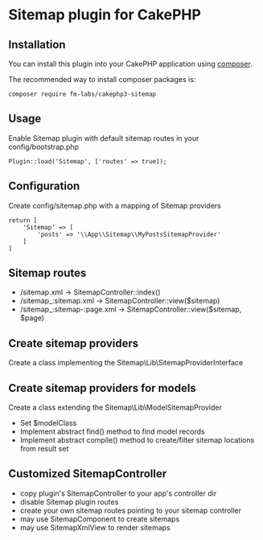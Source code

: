 # Sitemap plugin for CakePHP

## Installation

You can install this plugin into your CakePHP application using [composer](http://getcomposer.org).

The recommended way to install composer packages is:

```
composer require fm-labs/cakephp3-sitemap
```


## Usage

Enable Sitemap plugin with default sitemap routes in your config/bootstrap.php

```
Plugin::load('Sitemap', ['routes' => true]);
```

## Configuration

Create config/sitemap.php with a mapping of Sitemap providers

```
return [
    'Sitemap' => [
        'posts' => '\\App\\Sitemap\\MyPostsSitemapProvider'  
    ]
]
```

## Sitemap routes

- /sitemap.xml -> SitemapController::index()
- /sitemap_:sitemap.xml -> SitemapController::view($sitemap)
- /sitemap_:sitemap-:page.xml -> SitemapController::view($sitemap, $page)

## Create sitemap providers

Create a class implementing the Sitemap\\Lib\\SitemapProviderInterface

## Create sitemap providers for models

Create a class extending the Sitemap\\Lib\\ModelSitemapProvider

- Set $modelClass
- Implement abstract find() method to find model records
- Implement abstract compile() method to create/filter sitemap locations from result set


## Customized SitemapController

- copy plugin's SitemapController to your app's controller dir
- disable Sitemap plugin routes
- create your own sitemap routes pointing to your sitemap controller
- may use SitemapComponent to create sitemaps
- may use SitemapXmlView to render sitemaps